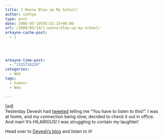```yaml
---
title: I Wanna Blow up My School!
author: sathya
type: post
date: 2008-05-19T05:52:15+00:00
url: /2008/05/19/i-wanna-blow-up-my-school/
arkayne-cache-post:
  - |
    
    
    
    
arkayne-time-post:
  - "1325726220"
categories:
  - Web
tags:
  - humour
  - Web

---
```

[ad]  
Yesterday Devesh had [tweeted][1] telling me &#8220;You have to listen to this!&#8221;. I was at home, and my connection being slow, decided to check it out in office. And man! It&#8217;s HILARIOUS! I was struggling to contain my laughter!

Head over to [Devesh&#8217;s blog][2] and listen to it!

 [1]: http://twitter.com/deveshm/statuses/814144507
 [2]: http://devesh.net/blog/2008/05/18/i-want-to-blow-up-my-school/
